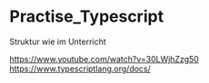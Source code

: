 # Practise_Typescript
Struktur wie im Unterricht


https://www.youtube.com/watch?v=30LWjhZzg50
https://www.typescriptlang.org/docs/